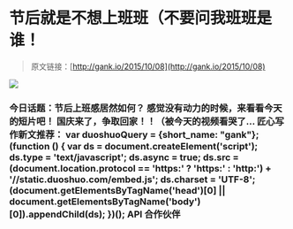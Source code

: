 # ​节后就是不想上班班（不要问我班班是谁！

> 原文链接：[http://gank.io/2015/10/08](http://gank.io/2015/10/08)

![](http://ww2.sinaimg.cn/bmiddle/85bdc80bjw1ewtgmojeicg20970adx6p.gif)

### 今日话题：节后上班感居然如何？                                                                        感觉没有动力的时候，来看看今天的短片吧！                                                                                            国庆来了，争取回家！！（被今天的视频看哭了...                                                                                    匠心写作新文推荐：                                                                                var duoshuoQuery = {short_name: "gank"};    (function () {        var ds = document.createElement('script');        ds.type = 'text/javascript';        ds.async = true;        ds.src = (document.location.protocol == 'https:' ? 'https:' : 'http:') + '//static.duoshuo.com/embed.js';        ds.charset = 'UTF-8';        (document.getElementsByTagName('head')[0]        || document.getElementsByTagName('body')[0]).appendChild(ds);    })();                                API                            合作伙伴                                    


